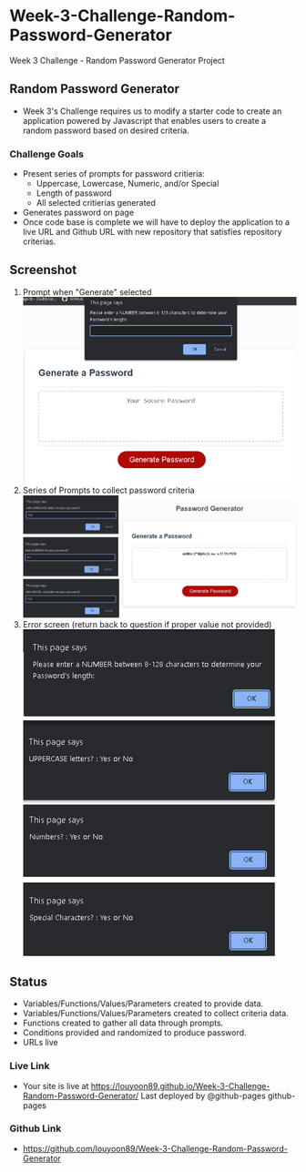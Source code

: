 # Week-3-Challenge-Random-Password-Generator
Week 3 Challenge - Random Password Generator Project

## Random Password Generator
* Week 3's Challenge requires us to modify a starter code to create an application powered by Javascript that enables users to create a random password based on desired criteria. 
### Challenge Goals
* Present series of prompts for password critieria:
    * Uppercase, Lowercase, Numeric, and/or Special
    * Length of password
    * All selected critierias generated
* Generates password on page
* Once code base is complete we will have to deploy the application to a live URL and Github URL with new repository that satisfies repository criterias.


## Screenshot
1. Prompt when "Generate" selected
![Screenshot of application](./Assets/SC1.png)
2. Series of Prompts to collect password criteria
![Screenshot of application](./Assets/SC2.png)
3. Error screen (return back to question if proper value not provided)
![Screenshot of application](./Assets/SC3.png)



## Status
*  Variables/Functions/Values/Parameters created to provide data.
*  Variables/Functions/Values/Parameters created to collect criteria data.
*  Functions created to gather all data through prompts.
*  Conditions provided and randomized to produce password.
*  URLs live

### Live Link
* Your site is live at 
https://louyoon89.github.io/Week-3-Challenge-Random-Password-Generator/
Last deployed by @github-pages github-pages
### Github Link
* https://github.com/louyoon89/Week-3-Challenge-Random-Password-Generator
